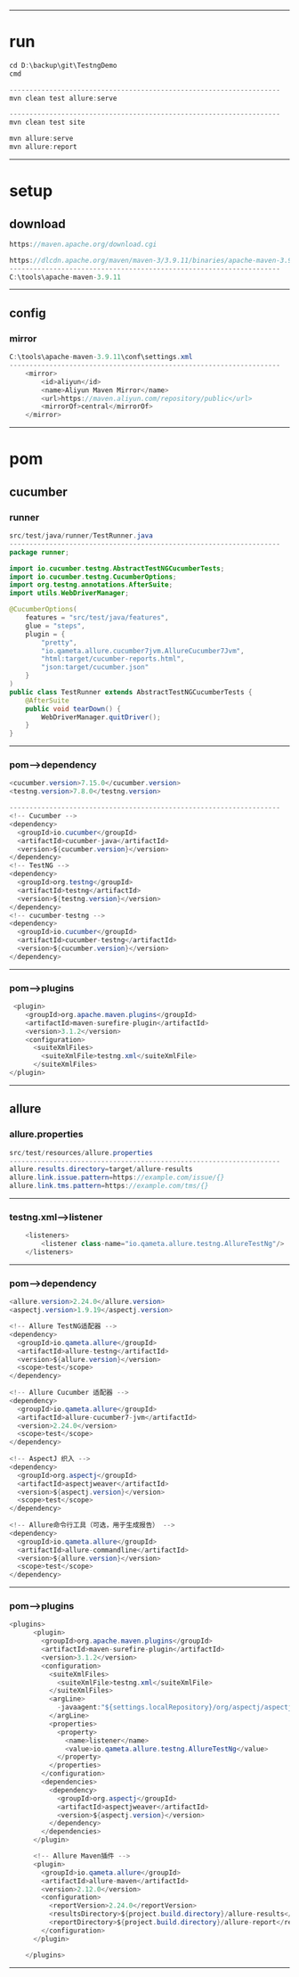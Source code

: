 
--------------------------------------------------------------------
# run

```java
cd D:\backup\git\TestngDemo
cmd

--------------------------------------------------------------------
mvn clean test allure:serve

--------------------------------------------------------------------
mvn clean test site

mvn allure:serve
mvn allure:report

```

--------------------------------------------------------------------

# setup
## download
```java
https://maven.apache.org/download.cgi

https://dlcdn.apache.org/maven/maven-3/3.9.11/binaries/apache-maven-3.9.11-bin.zip
--------------------------------------------------------------------
C:\tools\apache-maven-3.9.11

```

--------------------------------------------------------------------
## config
### mirror
```java
C:\tools\apache-maven-3.9.11\conf\settings.xml
--------------------------------------------------------------------
    <mirror>
        <id>aliyun</id>
        <name>Aliyun Maven Mirror</name>
        <url>https://maven.aliyun.com/repository/public</url>
        <mirrorOf>central</mirrorOf>
    </mirror>

```

--------------------------------------------------------------------
# pom
## cucumber
### runner
```java
src/test/java/runner/TestRunner.java
--------------------------------------------------------------------
package runner;

import io.cucumber.testng.AbstractTestNGCucumberTests;
import io.cucumber.testng.CucumberOptions;
import org.testng.annotations.AfterSuite;
import utils.WebDriverManager;

@CucumberOptions(
    features = "src/test/java/features",
    glue = "steps",
    plugin = {
        "pretty",
        "io.qameta.allure.cucumber7jvm.AllureCucumber7Jvm",
        "html:target/cucumber-reports.html",
        "json:target/cucumber.json"
    }
)
public class TestRunner extends AbstractTestNGCucumberTests {
    @AfterSuite
    public void tearDown() {
        WebDriverManager.quitDriver();
    }
}
```

--------------------------------------------------------------------
### pom-->dependency
```java
<cucumber.version>7.15.0</cucumber.version>
<testng.version>7.8.0</testng.version>

--------------------------------------------------------------------
<!-- Cucumber -->  
<dependency>  
  <groupId>io.cucumber</groupId>  
  <artifactId>cucumber-java</artifactId>  
  <version>${cucumber.version}</version>  
</dependency>  
<!-- TestNG -->  
<dependency>  
  <groupId>org.testng</groupId>  
  <artifactId>testng</artifactId>  
  <version>${testng.version}</version>  
</dependency>  
<!-- cucumber-testng -->  
<dependency>  
  <groupId>io.cucumber</groupId>  
  <artifactId>cucumber-testng</artifactId>  
  <version>${cucumber.version}</version>  
</dependency>

```
--------------------------------------------------------------------
### pom-->plugins
```java
 <plugin>
	<groupId>org.apache.maven.plugins</groupId>
	<artifactId>maven-surefire-plugin</artifactId>
	<version>3.1.2</version>
	<configuration>
	  <suiteXmlFiles>
		<suiteXmlFile>testng.xml</suiteXmlFile>
	  </suiteXmlFiles>
</plugin>

```
--------------------------------------------------------------------

## allure
### allure.properties
```java
src/test/resources/allure.properties
--------------------------------------------------------------------
allure.results.directory=target/allure-results
allure.link.issue.pattern=https://example.com/issue/{}
allure.link.tms.pattern=https://example.com/tms/{}

```

--------------------------------------------------------------------
### testng.xml-->listener
```java
    <listeners>
        <listener class-name="io.qameta.allure.testng.AllureTestNg"/>
    </listeners>
```

--------------------------------------------------------------------
### pom-->dependency
```java
<allure.version>2.24.0</allure.version>  
<aspectj.version>1.9.19</aspectj.version>

<!-- Allure TestNG适配器 -->  
<dependency>  
  <groupId>io.qameta.allure</groupId>  
  <artifactId>allure-testng</artifactId>  
  <version>${allure.version}</version>  
  <scope>test</scope>  
</dependency>  
  
<!-- Allure Cucumber 适配器 -->  
<dependency>  
  <groupId>io.qameta.allure</groupId>  
  <artifactId>allure-cucumber7-jvm</artifactId>  
  <version>2.24.0</version>  
  <scope>test</scope>  
</dependency>  
  
<!-- AspectJ 织入 -->  
<dependency>  
  <groupId>org.aspectj</groupId>  
  <artifactId>aspectjweaver</artifactId>  
  <version>${aspectj.version}</version>  
  <scope>test</scope>  
</dependency>  
  
<!-- Allure命令行工具（可选，用于生成报告） -->  
<dependency>  
  <groupId>io.qameta.allure</groupId>  
  <artifactId>allure-commandline</artifactId>  
  <version>${allure.version}</version>  
  <scope>test</scope>  
</dependency>

```

--------------------------------------------------------------------
### pom-->plugins
```java
<plugins>
      <plugin>
        <groupId>org.apache.maven.plugins</groupId>
        <artifactId>maven-surefire-plugin</artifactId>
        <version>3.1.2</version>
        <configuration>
          <suiteXmlFiles>
            <suiteXmlFile>testng.xml</suiteXmlFile>
          </suiteXmlFiles>
          <argLine>
            -javaagent:"${settings.localRepository}/org/aspectj/aspectjweaver/${aspectj.version}/aspectjweaver-${aspectj.version}.jar"
          </argLine>
          <properties>
            <property>
              <name>listener</name>
              <value>io.qameta.allure.testng.AllureTestNg</value>
            </property>
          </properties>
        </configuration>
        <dependencies>
          <dependency>
            <groupId>org.aspectj</groupId>
            <artifactId>aspectjweaver</artifactId>
            <version>${aspectj.version}</version>
          </dependency>
        </dependencies>
      </plugin>

      <!-- Allure Maven插件 -->
      <plugin>
        <groupId>io.qameta.allure</groupId>
        <artifactId>allure-maven</artifactId>
        <version>2.12.0</version>
        <configuration>
          <reportVersion>2.24.0</reportVersion>
          <resultsDirectory>${project.build.directory}/allure-results</resultsDirectory>
          <reportDirectory>${project.build.directory}/allure-report</reportDirectory>
        </configuration>
      </plugin>

    </plugins>
```
--------------------------------------------------------------------
